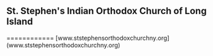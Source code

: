 <h2>St. Stephen's Indian Orthodox Church of Long Island</h2>
============
[www.ststephensorthodoxchurchny.org](www.ststephensorthodoxchurchny.org)
